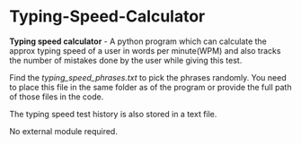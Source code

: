 # Typing-Speed-Calculator
**Typing speed calculator** - A python program which can calculate the approx typing speed of a user in words per minute(WPM) and also tracks the number of mistakes done by the user while giving this test. 

Find the *typing_speed_phrases.txt* to pick the phrases randomly. You need to place this file in the same folder as of the program or provide the full path of those files in the code.

The typing speed test history is also stored in a text file.

No external module required.
